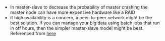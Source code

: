 - In master-slave to decrease the probability of master crashing the master node can have more expensive hardware like a RAID
-  if high availability is a concern, a peer-to-peer network might be the best solution. If you can manage your big data using batch jobs that run in off hours, then the simpler master-slave model might be best. Referenced from [here](https://sungsoo.github.io/2014/06/07/choosing-distribution-models-mater-slave-versus-peer-to-peer.html)
